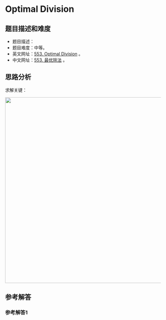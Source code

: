 # Optimal Division

## 题目描述和难度
+ 题目描述：
+ 题目难度：中等。
+ 英文网址：[553. Optimal Division](https://leetcode.com/problems/optimal-division/description/)  。
+ 中文网址：[553. 最优除法](https://leetcode-cn.com/problems/optimal-division/description/)  。
## 思路分析
求解关键：

<img src="https://liweiwei1419.github.io/images/leetcode-solution/" width="600">

## 参考解答
### 参考解答1

```java

```